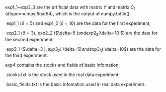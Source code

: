exp1_1~exp3_3 are the artificial data with matrix $Y$ and matrix $C_1$ (dtype=numpy.float64), which is the output of numpy.tofile():

​	exp1_1 ($\delta=5$) and exp1_2 ($\delta=10$) are the data for the first experiment;

​	exp2_1 ($\delta=3$), exp2_2 ($\delta=5 $) and exp2_3 ($\delta=10 $) are the data for the second experiment;

​	exp3_1 ($\delta=3 $), exp3_2 ($ \delta=5$) and exp3_3 ($ \delta=10$) are the data for the third experiment.

exp4 contains the stocks and fields of basic infomation:

​	stocks.txt is the stock used in the real data experiment;

​	basic_fields.txt is the basic infomation used in real data experiment.
